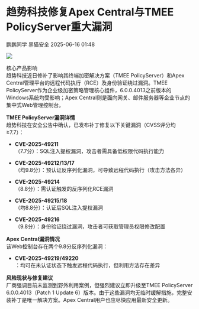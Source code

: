 #  趋势科技修复Apex Central与TMEE PolicyServer重大漏洞  
鹏鹏同学  黑猫安全   2025-06-16 01:48  
  
![](https://mmbiz.qpic.cn/sz_mmbiz_png/8dBEfDPEceicbhicIuO4lYKvBV5H8vEOHwQgfqNDNzsVYmZFjg8pID2icQF8w8E2QptzHCPW4FltI07RuyQxIic9pw/640?wx_fmt=png&from=appmsg "")  
  
核心产品影响  
趋势科技近日修补了影响其终端加密解决方案（TMEE PolicyServer）和Apex Central管理平台的远程代码执行（RCE）及身份验证绕过漏洞。TMEE PolicyServer作为企业级加密策略管理核心组件，6.0.0.4013之前版本的Windows系统均受影响；Apex Central则是面向网关、邮件服务器等企业节点的集中式Web管理控制台。  
  
**TMEE PolicyServer漏洞详情**  
趋势科技在安全公告中确认，已发布补丁修复以下关键漏洞（CVSS评分均≥7.7）：  
- **CVE-2025-49211**  
（7.7分）：SQL注入提权漏洞，攻击者需具备低权限代码执行能力  
  
- **CVE-2025-49212/13/17**  
（均9.8分）：预认证反序列化漏洞，可导致远程代码执行（攻击方法各异）  
  
- **CVE-2025-49214**  
（8.8分）：需认证触发的反序列化RCE漏洞  
  
- **CVE-2025-49215/18**  
（均8.8分）：认证后SQL注入提权漏洞  
  
- **CVE-2025-49216**  
（9.8分）：身份验证绕过漏洞，攻击者可获取管理员权限修改配置  
  
**Apex Central漏洞情况**  
该Web控制台存在两个9.8分反序列化漏洞：  
- **CVE-2025-49219/49220**  
：均可在未认证状态下触发远程代码执行，但利用方法存在差异  
  
**风险现状与修复建议**  
厂商强调目前未监测到野外利用案例，但强烈建议立即升级至TMEE PolicyServer 6.0.0.4013（Patch 1 Update 6）版本。由于这些漏洞均无临时缓解措施，完整安装补丁是唯一解决方案。Apex Central用户也应尽快应用最新安全更新。  
  
  

